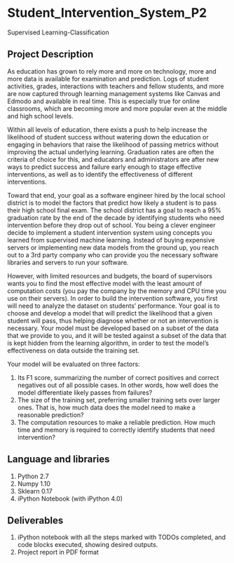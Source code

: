 # Student_Intervention_System_P2
Supervised Learning-Classification


## Project Description
As education has grown to rely more and more on technology, more and more data is available for examination and prediction. Logs of student activities, grades, interactions with teachers and fellow students, and more are now captured through learning management systems like Canvas and Edmodo and available in real time. This is especially true for online classrooms, which are becoming more and more popular even at the middle and high school levels.

Within all levels of education, there exists a push to help increase the likelihood of student success without watering down the education or engaging in behaviors that raise the likelihood of passing metrics without improving the actual underlying learning. Graduation rates are often the criteria of choice for this, and educators and administrators are after new ways to predict success and failure early enough to stage effective interventions, as well as to identify the effectiveness of different interventions.

Toward that end, your goal as a software engineer hired by the local school district is to model the factors that predict how likely a student is to pass their high school final exam. The school district has a goal to reach a 95% graduation rate by the end of the decade by identifying students who need intervention before they drop out of school. You being a clever engineer decide to implement a student intervention system using concepts you learned from supervised machine learning. Instead of buying expensive servers or implementing new data models from the ground up, you reach out to a 3rd party company who can provide you the necessary software libraries and servers to run your software.

However, with limited resources and budgets, the board of supervisors wants you to find the most effective model with the least amount of computation costs (you pay the company by the memory and CPU time you use on their servers). In order to build the intervention software, you first will need to analyze the dataset on students’ performance. Your goal is to choose and develop a model that will predict the likelihood that a given student will pass, thus helping diagnose whether or not an intervention is necessary. Your model must be developed based on a subset of the data that we provide to you, and it will be tested against a subset of the data that is kept hidden from the learning algorithm, in order to test the model’s effectiveness on data outside the training set.

Your model will be evaluated on three factors:

1. Its F1 score, summarizing the number of correct positives and correct negatives out of all possible cases. In other words, how well does the model differentiate likely passes from failures?
2. The size of the training set, preferring smaller training sets over larger ones. That is, how much data does the model need to make a reasonable prediction?
3. The computation resources to make a reliable prediction. How much time and memory is required to correctly identify students that need intervention?

## Language and libraries

1. Python 2.7
2. Numpy 1.10
3. Sklearn 0.17
4. iPython Notebook (with iPython 4.0)


## Deliverables
1. iPython notebook with all the steps marked with TODOs completed, and code blocks executed, showing desired outputs. 
2. Project report in PDF format

